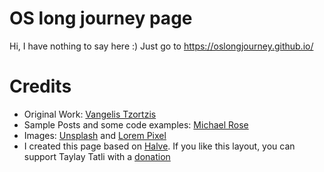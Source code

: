 # OS long journey page

Hi, I have nothing to say here :)
Just go to https://oslongjourney.github.io/

# Credits
- Original Work: [Vangelis Tzortzis](https://github.com/srekoble)  
- Sample Posts and some code examples: [Michael Rose](https://github.com/mmistakes/)
- Images: [Unsplash](https://unsplash.com/) and [Lorem Pixel](http://lorempixel.com)
- I created this page based on [Halve](https://github.com/TaylanTatli/Halve). If
  you like this layout, you can support Taylay Tatli with a [donation](https://www.paypal.me/taylantatli/0usd)  
